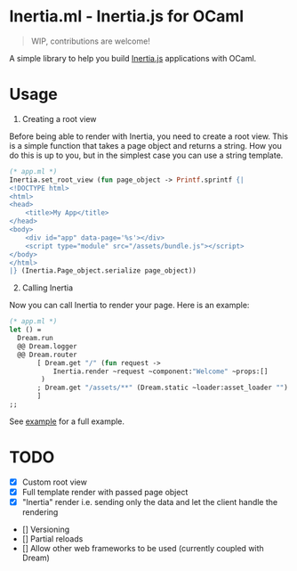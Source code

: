 # Inertia.ml - Inertia.js for OCaml

> WIP, contributions are welcome!

A simple library to help you build [Inertia.js](https://inertiajs.com/) applications with OCaml.

# Usage

1. Creating a root view

Before being able to render with Inertia, you need to create a root view. This is a simple function that takes a page object and returns a string. How you do this is up to you, but in the simplest case you can use a string template.

```ocaml
(* app.ml *)
Inertia.set_root_view (fun page_object -> Printf.sprintf {|
<!DOCTYPE html>
<html>
<head>
    <title>My App</title>
</head>
<body>
    <div id="app" data-page='%s'></div>
    <script type="module" src="/assets/bundle.js"></script>
</body>
</html>
|} (Inertia.Page_object.serialize page_object))
```

2. Calling Inertia

Now you can call Inertia to render your page. Here is an example:

```ocaml
(* app.ml *)
let () =
  Dream.run
  @@ Dream.logger
  @@ Dream.router
       [ Dream.get "/" (fun request ->
           Inertia.render ~request ~component:"Welcome" ~props:[]
        )
       ; Dream.get "/assets/**" (Dream.static ~loader:asset_loader "")
       ]
;;
```

See [example](./example/app.ml) for a full example.

# TODO

- [x] Custom root view
- [x] Full template render with passed page object
- [x] "Inertia" render i.e. sending only the data and let the client handle the rendering
- [] Versioning
- [] Partial reloads
- [] Allow other web frameworks to be used (currently coupled with Dream)
